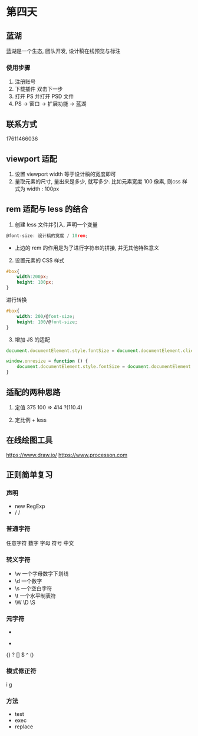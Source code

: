 # 第四天

## 蓝湖
蓝湖是一个生态, 团队开发, 设计稿在线预览与标注

### 使用步骤
1. 注册账号
2. 下载插件 双击下一步
3. 打开 PS 并打开 PSD 文件
4. PS -> 窗口 -> 扩展功能 -> 蓝湖

## 联系方式
17611466036 

## viewport 适配
1. 设置 viewport width 等于设计稿的宽度即可
2. 量取元素的尺寸, 量出来是多少, 就写多少. 比如元素宽度 100 像素, 则css 样式为 width : 100px

## rem 适配与 less 的结合
1. 创建 less 文件并引入. 声明一个变量
```js
@font-size: 设计稿的宽度 / 10rem;
```
* 上边的 rem 的作用是为了进行字符串的拼接, 并无其他特殊意义

2. 设置元素的 CSS 样式
```css
#box{
    width:200px;
    height: 100px;
}
```
进行转换
```css
#box{
    width: 200/@font-size;
    height: 100/@font-size;
}
```

3. 增加 JS 的适配
```js
document.documentElement.style.fontSize = document.documentElement.clientWidth / 10 + 'px';

window.onresize = function () {
    document.documentElement.style.fontSize = document.documentElement.clientWidth / 10 + 'px';
}
```

## 适配的两种思路
1. 定值
375  100   =>  414  ?(110.4)

2. 定比例 + less

## 在线绘图工具
https://www.draw.io/
https://www.processon.com

## 正则简单复习
### 声明
* new RegExp
* / /

### 普通字符
任意字符  数字 字母  符号  中文

### 转义字符
* \w 一个字母数字下划线
* \d 一个数字  
* \s 一个空白字符
* \t 一个水平制表符
* \W  \D  \S 

### 元字符
+
*
{}
?
[]
$
^
()

### 模式修正符
i 
g

### 方法
* test
* exec
* replace 

